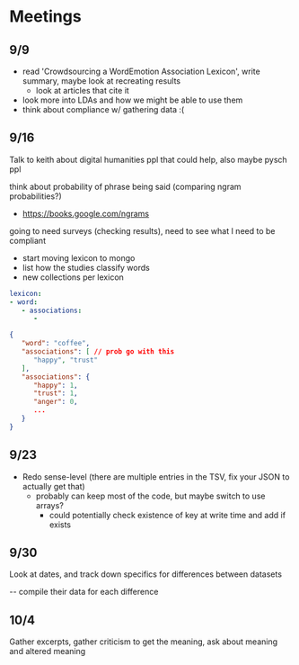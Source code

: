 # Meetings

## 9/9

- read 'Crowdsourcing a WordEmotion Association Lexicon', write summary, maybe look at recreating results 
	- look at articles that cite it
- look more into LDAs and how we might be able to use them
- think about compliance w/ gathering data :(


## 9/16

Talk to keith about digital humanities ppl that could help, also maybe pysch ppl

think about probability of phrase being said (comparing ngram probabilities?)
- https://books.google.com/ngrams

going to need surveys (checking results), need to see what I need to be compliant

- start moving lexicon to mongo
- list how the studies classify words
- new collections per lexicon

```yaml
lexicon:
- word:
   - associations:
      -  

```



```json
{
   "word": "coffee",
   "associations": [ // prob go with this
      "happy", "trust"
   ],
   "associations": {
      "happy": 1,
      "trust": 1,
      "anger": 0,
      ...
   }
}

```

## 9/23

- Redo sense-level (there are multiple entries in the TSV, fix your JSON to actually get that)
  - probably can keep most of the code, but maybe switch to use arrays?
    - could potentially check existence of key at write time and add if exists

## 9/30

Look at dates, and track down specifics for differences between datasets

-- compile their data for each difference

## 10/4

Gather excerpts, gather criticism to get the meaning, ask about meaning and altered meaning